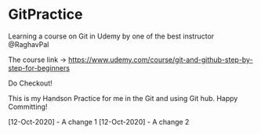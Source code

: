 # GitPractice
Learning a course on Git in Udemy by one of the best instructor @RaghavPal

 The course link -> https://www.udemy.com/course/git-and-github-step-by-step-for-beginners
 
  Do Checkout!
  
 This is my Handson Practice for me in the Git and using Git hub.
 Happy Committing!

[12-Oct-2020] - A change 1
[12-Oct-2020] - A change 2
